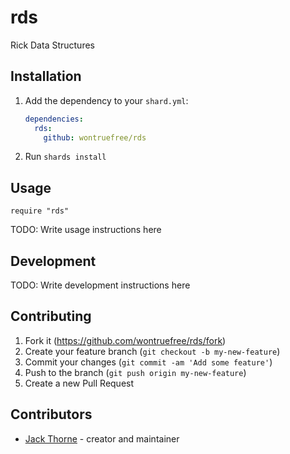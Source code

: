 # rds

Rick Data Structures

## Installation

1. Add the dependency to your `shard.yml`:

   ```yaml
   dependencies:
     rds:
       github: wontruefree/rds
   ```

2. Run `shards install`

## Usage

```crystal
require "rds"
```

TODO: Write usage instructions here

## Development

TODO: Write development instructions here

## Contributing

1. Fork it (<https://github.com/wontruefree/rds/fork>)
2. Create your feature branch (`git checkout -b my-new-feature`)
3. Commit your changes (`git commit -am 'Add some feature'`)
4. Push to the branch (`git push origin my-new-feature`)
5. Create a new Pull Request

## Contributors

- [Jack Thorne](https://github.com/wontruefree) - creator and maintainer
